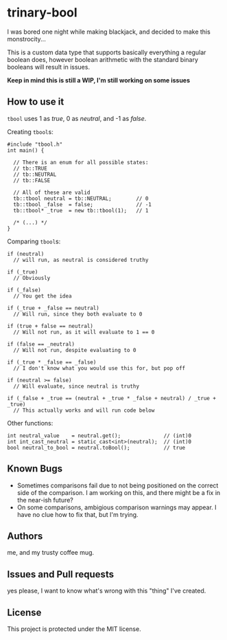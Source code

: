 # trinary-bool
I was bored one night while making blackjack, and decided to make this monstrocity...

This is a custom data type that supports basically everything a regular boolean does, however boolean arithmetic with the standard binary booleans will result in issues.

**Keep in mind this is still a WIP, I'm still working on some issues**

## How to use it
`tbool` uses 1 as *true*, 0 as *neutral*, and -1 as *false*.

Creating `tbool`s:
```
#include "tbool.h"
int main() {

  // There is an enum for all possible states:
  // tb::TRUE
  // tb::NEUTRAL
  // tb::FALSE

  // All of these are valid
  tb::tbool neutral = tb::NEUTRAL;        // 0
  tb::tbool _false  = false;              // -1
  tb::tbool* _true  = new tb::tbool(1);   // 1
  
  /* (...) */
}
```

Comparing `tbool`s:
```
if (neutral)
  // will run, as neutral is considered truthy
  
if (_true)
  // Obviously
  
if (_false)
  // You get the idea
  
if (_true + _false == neutral)
  // Will run, since they both evaluate to 0
  
if (true + false == neutral)
  // Will not run, as it will evaluate to 1 == 0
  
if (false == _neutral)
  // Will not run, despite evaluating to 0
  
if (_true * _false == _false)
  // I don't know what you would use this for, but pop off
  
if (neutral >= false)
  // Will evaluate, since neutral is truthy
  
if (_false + _true == (neutral + _true * _false + neutral) / _true + _true)
  // This actually works and will run code below
```

Other functions:
```
int neutral_value    = neutral.get();              // (int)0
int int_cast_neutral = static_cast<int>(neutral);  // (int)0
bool neutral_to_bool = neutral.toBool();           // true
```
## Known Bugs
- Sometimes comparisons fail due to not being positioned on the correct side of the comparison. I am working on this, and there might be a fix in the near-ish future?
- On some comparisons, ambigious comparison warnings may appear. I have no clue how to fix that, but I'm trying.

## Authors
me, and my trusty coffee mug.

## Issues and Pull requests
yes please, I want to know what's wrong with this "thing" I've created.

## License
This project is protected under the MIT license.
